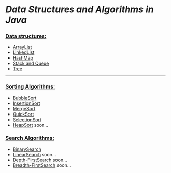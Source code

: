 # ***Data Structures and Algorithms in Java***

### [Data structures:](src/DataStructures)
- [ArrayList](src/DataStructures/ArrayList)
- [LinkedList](src/DataStructures/LinkedList)
- [HashMap](src/DataStructures/HashMap)
- [Stack and Queue](src/DataStructures/StackAndQueue)
- [Tree](src/DataStructures/Tree)
---
### [Sorting Algorithms:](src/Algorithms/Sort)
- [BubbleSort](src/Algorithms/Sort/BubbleSort)
- [InsertionSort](src/Algorithms/Sort/InsertionSort)
- [MergeSort](src/Algorithms/Sort/MergeSort)
- [QuickSort](src/Algorithms/Sort/QuickSort)
- [SelectionSort](src/Algorithms/Sort/SelectionSort)
- [HeapSort](src/Algorithms/Sort/HeapSort) soon...
### [Search Algorithms:](src/Algorithms/Search)
- [BinarySearch](src/Algorithms/Search/BinarySearch)
- [LinearSearch](src/Algorithms/Search/LinearSearch) soon...
- [Depth-FirstSearch](src/Algorithms/Search/DepthFirstSearch) soon...
- [Breadth-FirstSearch](src/Algorithms/Search/BreadthFirstSearch) soon...
